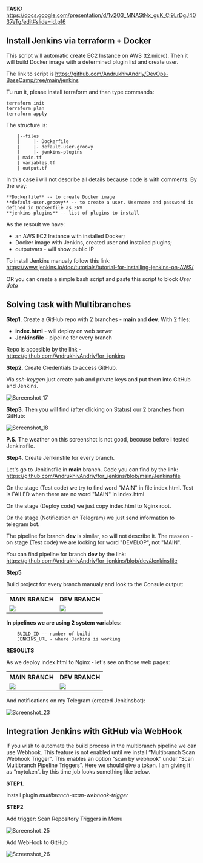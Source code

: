 **TASK:** https://docs.google.com/presentation/d/1v2O3_MNAStNx_guK_Ci9LrDgJ4037eTg/edit#slide=id.p16

## Install Jenkins via terraform + Docker

This script will automatic create EC2 Instance on AWS (t2.micro). Then it will build Docker image with a determined plugin list and create user. 

The link to script is https://github.com/AndrukhivAndriy/DevOps-BaseCamp/tree/main/jenkins

Tu run it, please install terraform and than type commands:

    terraform init
    terraform plan
    terraform apply

The structure is:

        |--files
        |     |- Dockerfile
        |     |- default-user.groovy
        |     |- jenkins-plugins
        | main.tf
        | variables.tf
        | output.tf
    
In this case i will not describe all details because code is with comments. By the way:

    **Dockerfile** -- to create Docker image
    **default-user.groovy** -- to create a user. Username and password is defined in Dockerfile as ENV 
    **jenkins-plugins** -- list of plugins to install
    
As the resoult we have:

- an AWS EC2 Instance with installed Docker;
- Docker image with Jenkins, created user and installed plugins;
- outputvars - will show public IP

To install Jenkins manualy follow this link: https://www.jenkins.io/doc/tutorials/tutorial-for-installing-jenkins-on-AWS/

OR you can create a simple bash script and paste this script to block *User data*

## Solving task with Multibranches

**Step1**. Create a GitHub repo with 2 branches - **main** and **dev**. With 2 files: 

- **index.html** - will deploy on web server
- **Jenkinsfile** - pipeline for every branch

Repo is accesible by the link - https://github.com/AndrukhivAndriy/for_jenkins

**Step2**. Create Credentials to access GitHub. 

Via *ssh-keygen* just create pub and private keys and put them into GitHub and Jenkins.

![Screenshot_17](https://user-images.githubusercontent.com/79985930/213903320-b0f64b86-789b-4930-84aa-78b24b60299f.png)

**Step3**. Then you will find (after clicking on Status) our 2 branches from GitHub:

![Screenshot_18](https://user-images.githubusercontent.com/79985930/213903470-c10549fc-450d-45bd-ac18-80a137658811.png)

**P.S.** The weather on this screenshot is not good, becouse before i tested Jenkinsfile. 

**Step4**. Create Jenkinsfile for every branch. 

Let's go to Jenkinsfile in **main** branch. Code you can find by the link: https://github.com/AndrukhivAndriy/for_jenkins/blob/main/Jenkinsfile

On the stage (Test code) we try to find word "MAIN" in file index.html. Test is FAILED when there are no word "MAIN" in index.html

On the stage (Deploy code) we just copy index.html to Nginx root. 

On the stage (Notification on Telegram) we just send information to telegram bot. 

The pipeline for branch **dev** is similar, so will not describe it. The reaseon - on stage (Test code) we are looking for word "DEVELOP", not "MAIN". 

You can find pipeline for branch **dev** by the link: https://github.com/AndrukhivAndriy/for_jenkins/blob/dev/Jenkinsfile

**Step5**

Build project for every branch manualy and look to the Consule output:

<table>
    <tr>
    <th> MAIN BRANCH
        </th>
        <th>
            DEV BRANCH
        </th>
    </tr>
    <tr> 
        <td> <img src="https://user-images.githubusercontent.com/79985930/213904349-81b48ef6-3d05-44a0-b56a-d2727d81cacd.png"> </td>
        <td> <img src="https://user-images.githubusercontent.com/79985930/213904403-e5209520-a665-4e45-b7cc-0fa959639d4c.png"> </td>
    </tr>
    </table>

**In pipelines we are using 2 system variables:**

        BUILD_ID -- number of build 
        JENKINS_URL - where Jenkins is working
        
**RESOULTS**

As we deploy index.html to Nginx - let's see on those web pages:

<table>
    <tr>
    <th> MAIN BRANCH
        </th>
        <th>
            DEV BRANCH
        </th>
    </tr>
    <tr> 
        <td> <img src="https://user-images.githubusercontent.com/79985930/213904885-b091d2a4-2a10-41df-a254-dda59cbabca9.png"> </td>
        <td> <img src="https://user-images.githubusercontent.com/79985930/213904886-8b5101f5-e1ad-4373-b145-0cb2462eddc7.png"> </td>
    </tr>
    </table>
    
And notifications on my Telegram (created Jenkinsbot):

![Screenshot_23](https://user-images.githubusercontent.com/79985930/213904979-0f69c8c7-5324-4a55-bf70-f2ff5d1f4661.png)

## Integration Jenkins with GitHub via WebHook

If you wish to automate the build process in the multibranch pipeline we can use Webhook. This feature is not enabled until we install “Multibranch Scan Webhook Trigger”. This enables an option “scan by webhook” under “Scan Multibranch Pipeline Triggers”. Here we should give a token. I am giving it as “mytoken”. by this time job looks something like below.

**STEP1**. 

Install plugin *multibranch-scan-webhook-trigger*

**STEP2**

Add trigger: Scan Repository Triggers in Menu

![Screenshot_25](https://user-images.githubusercontent.com/79985930/213906347-28810570-ca37-4e31-a50b-05dc8973df1f.png)

Add WebHook to GitHub

![Screenshot_26](https://user-images.githubusercontent.com/79985930/213906429-7fe719ff-0f31-46d6-81cd-cc01ff220109.png)

